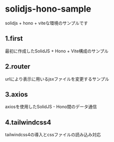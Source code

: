 # solidjs-hono-sample

solidjs + hono + viteな環境のサンプルです

## 1.first

最初に作成したSolidJS + Hono + Vite構成のサンプル

## 2.router

urlにより表示に用いるjsxファイルを変更するサンプル

## 3.axios

axiosを使用したSolidJS - Hono間のデータ通信

## 4.tailwindcss4

tailwindcss4の導入とcssファイルの読み込み対応
